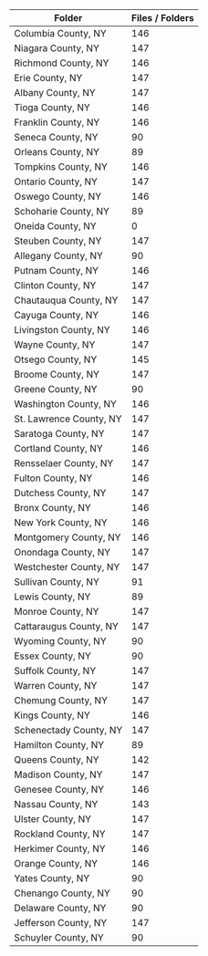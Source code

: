 | Folder                  |   Files / Folders |
|-------------------------|-------------------|
| Columbia County, NY     |               146 |
| Niagara County, NY      |               147 |
| Richmond County, NY     |               146 |
| Erie County, NY         |               147 |
| Albany County, NY       |               147 |
| Tioga County, NY        |               146 |
| Franklin County, NY     |               146 |
| Seneca County, NY       |                90 |
| Orleans County, NY      |                89 |
| Tompkins County, NY     |               146 |
| Ontario County, NY      |               147 |
| Oswego County, NY       |               146 |
| Schoharie County, NY    |                89 |
| Oneida County, NY       |                 0 |
| Steuben County, NY      |               147 |
| Allegany County, NY     |                90 |
| Putnam County, NY       |               146 |
| Clinton County, NY      |               147 |
| Chautauqua County, NY   |               147 |
| Cayuga County, NY       |               146 |
| Livingston County, NY   |               146 |
| Wayne County, NY        |               147 |
| Otsego County, NY       |               145 |
| Broome County, NY       |               147 |
| Greene County, NY       |                90 |
| Washington County, NY   |               146 |
| St. Lawrence County, NY |               147 |
| Saratoga County, NY     |               147 |
| Cortland County, NY     |               146 |
| Rensselaer County, NY   |               147 |
| Fulton County, NY       |               146 |
| Dutchess County, NY     |               147 |
| Bronx County, NY        |               146 |
| New York County, NY     |               146 |
| Montgomery County, NY   |               146 |
| Onondaga County, NY     |               147 |
| Westchester County, NY  |               147 |
| Sullivan County, NY     |                91 |
| Lewis County, NY        |                89 |
| Monroe County, NY       |               147 |
| Cattaraugus County, NY  |               147 |
| Wyoming County, NY      |                90 |
| Essex County, NY        |                90 |
| Suffolk County, NY      |               147 |
| Warren County, NY       |               147 |
| Chemung County, NY      |               147 |
| Kings County, NY        |               146 |
| Schenectady County, NY  |               147 |
| Hamilton County, NY     |                89 |
| Queens County, NY       |               142 |
| Madison County, NY      |               147 |
| Genesee County, NY      |               146 |
| Nassau County, NY       |               143 |
| Ulster County, NY       |               147 |
| Rockland County, NY     |               147 |
| Herkimer County, NY     |               146 |
| Orange County, NY       |               146 |
| Yates County, NY        |                90 |
| Chenango County, NY     |                90 |
| Delaware County, NY     |                90 |
| Jefferson County, NY    |               147 |
| Schuyler County, NY     |                90 |
